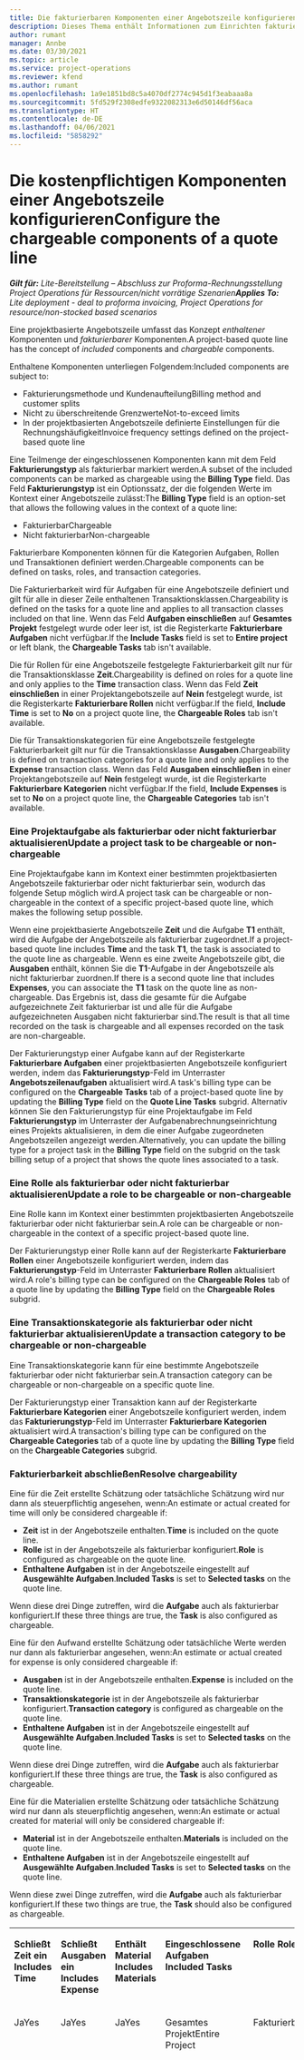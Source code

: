```yaml
---
title: Die fakturierbaren Komponenten einer Angebotszeile konfigurieren
description: Dieses Thema enthält Informationen zum Einrichten fakturierbarer und nicht fakturierbarer Komponenten in einer projektbasierten Angebotszeile.
author: rumant
manager: Annbe
ms.date: 03/30/2021
ms.topic: article
ms.service: project-operations
ms.reviewer: kfend
ms.author: rumant
ms.openlocfilehash: 1a9e1851bd8c5a4070df2774c945d1f3eabaaa8a
ms.sourcegitcommit: 5fd529f2308edfe9322082313e6d50146df56aca
ms.translationtype: HT
ms.contentlocale: de-DE
ms.lasthandoff: 04/06/2021
ms.locfileid: "5858292"
---
```

# <a name="configure-the-chargeable-components-of-a-quote-line"></a><span data-ttu-id="7b11f-103">Die kostenpflichtigen Komponenten einer Angebotszeile konfigurieren</span><span class="sxs-lookup"><span data-stu-id="7b11f-103">Configure the chargeable components of a quote line</span></span> 

<span data-ttu-id="7b11f-104">_**Gilt für:** Lite-Bereitstellung – Abschluss zur Proforma-Rechnungsstellung Project Operations für Ressourcen/nicht vorrätige Szenarien_</span><span class="sxs-lookup"><span data-stu-id="7b11f-104">_**Applies To:** Lite deployment - deal to proforma invoicing, Project Operations for resource/non-stocked based scenarios_</span></span>

<span data-ttu-id="7b11f-105">Eine projektbasierte Angebotszeile umfasst das Konzept *enthaltener* Komponenten und *fakturierbarer* Komponenten.</span><span class="sxs-lookup"><span data-stu-id="7b11f-105">A project-based quote line has the concept of *included* components and *chargeable* components.</span></span>

<span data-ttu-id="7b11f-106">Enthaltene Komponenten unterliegen Folgendem:</span><span class="sxs-lookup"><span data-stu-id="7b11f-106">Included components are subject to:</span></span>

  - <span data-ttu-id="7b11f-107">Fakturierungsmethode und Kundenaufteilung</span><span class="sxs-lookup"><span data-stu-id="7b11f-107">Billing method and customer splits</span></span>
  - <span data-ttu-id="7b11f-108">Nicht zu überschreitende Grenzwerte</span><span class="sxs-lookup"><span data-stu-id="7b11f-108">Not-to-exceed limits</span></span> 
  - <span data-ttu-id="7b11f-109">In der projektbasierten Angebotszeile definierte Einstellungen für die Rechnungshäufigkeit</span><span class="sxs-lookup"><span data-stu-id="7b11f-109">Invoice frequency settings defined on the project-based quote line</span></span>

<span data-ttu-id="7b11f-110">Eine Teilmenge der eingeschlossenen Komponenten kann mit dem Feld **Fakturierungstyp** als fakturierbar markiert werden.</span><span class="sxs-lookup"><span data-stu-id="7b11f-110">A subset of the included components can be marked as chargeable using the **Billing Type** field.</span></span> <span data-ttu-id="7b11f-111">Das Feld **Fakturierungstyp** ist ein Optionssatz, der die folgenden Werte im Kontext einer Angebotszeile zulässt:</span><span class="sxs-lookup"><span data-stu-id="7b11f-111">The **Billing Type** field is an option-set that allows the following values in the context of a quote line:</span></span>

  - <span data-ttu-id="7b11f-112">Fakturierbar</span><span class="sxs-lookup"><span data-stu-id="7b11f-112">Chargeable</span></span>
  - <span data-ttu-id="7b11f-113">Nicht fakturierbar</span><span class="sxs-lookup"><span data-stu-id="7b11f-113">Non-chargeable</span></span>

<span data-ttu-id="7b11f-114">Fakturierbare Komponenten können für die Kategorien Aufgaben, Rollen und Transaktionen definiert werden.</span><span class="sxs-lookup"><span data-stu-id="7b11f-114">Chargeable components can be defined on tasks, roles, and transaction categories.</span></span>

<span data-ttu-id="7b11f-115">Die Fakturierbarkeit wird für Aufgaben für eine Angebotszeile definiert und gilt für alle in dieser Zeile enthaltenen Transaktionsklassen.</span><span class="sxs-lookup"><span data-stu-id="7b11f-115">Chargeability is defined on the tasks for a quote line and applies to all transaction classes included on that line.</span></span> <span data-ttu-id="7b11f-116">Wenn das Feld **Aufgaben einschließen** auf **Gesamtes Projekt** festgelegt wurde oder leer ist, ist die Registerkarte **Fakturierbare Aufgaben** nicht verfügbar.</span><span class="sxs-lookup"><span data-stu-id="7b11f-116">If the **Include Tasks** field is set to **Entire project** or left blank, the **Chargeable Tasks** tab isn't available.</span></span>

<span data-ttu-id="7b11f-117">Die für Rollen für eine Angebotszeile festgelegte Fakturierbarkeit gilt nur für die Transaktionsklasse **Zeit**.</span><span class="sxs-lookup"><span data-stu-id="7b11f-117">Chargeability is defined on roles for a quote line and only applies to the **Time** transaction class.</span></span> <span data-ttu-id="7b11f-118">Wenn das Feld **Zeit einschließen** in einer Projektangebotszeile auf **Nein** festgelegt wurde, ist die Registerkarte **Fakturierbare Rollen** nicht verfügbar.</span><span class="sxs-lookup"><span data-stu-id="7b11f-118">If the field, **Include Time** is set to **No** on a project quote line, the **Chargeable Roles** tab isn't available.</span></span>

<span data-ttu-id="7b11f-119">Die für Transaktionskategorien für eine Angebotszeile festgelegte Fakturierbarkeit gilt nur für die Transaktionsklasse **Ausgaben**.</span><span class="sxs-lookup"><span data-stu-id="7b11f-119">Chargeability is defined on transaction categories for a  quote line and only applies to the **Expense** transaction class.</span></span> <span data-ttu-id="7b11f-120">Wenn das Feld **Ausgaben einschließen** in einer Projektangebotszeile auf **Nein** festgelegt wurde, ist die Registerkarte **Fakturierbare Kategorien** nicht verfügbar.</span><span class="sxs-lookup"><span data-stu-id="7b11f-120">If the field, **Include Expenses** is set to **No** on a project quote line, the **Chargeable Categories** tab isn't available.</span></span>

### <a name="update-a-project-task-to-be-chargeable-or-non-chargeable"></a><span data-ttu-id="7b11f-121">Eine Projektaufgabe als fakturierbar oder nicht fakturierbar aktualisieren</span><span class="sxs-lookup"><span data-stu-id="7b11f-121">Update a project task to be chargeable or non-chargeable</span></span>

<span data-ttu-id="7b11f-122">Eine Projektaufgabe kann im Kontext einer bestimmten projektbasierten Angebotszeile fakturierbar oder nicht fakturierbar sein, wodurch das folgende Setup möglich wird.</span><span class="sxs-lookup"><span data-stu-id="7b11f-122">A project task can be chargeable or non-chargeable in the context of a specific project-based quote line, which makes the following setup possible.</span></span>

<span data-ttu-id="7b11f-123">Wenn eine projektbasierte Angebotszeile **Zeit** und die Aufgabe **T1** enthält, wird die Aufgabe der Angebotszeile als fakturierbar zugeordnet.</span><span class="sxs-lookup"><span data-stu-id="7b11f-123">If a project-based quote line includes **Time** and the task **T1**, the task is associated to the quote line as chargeable.</span></span> <span data-ttu-id="7b11f-124">Wenn es eine zweite Angebotszeile gibt, die **Ausgaben** enthält, können Sie die **T1**-Aufgabe in der Angebotszeile als nicht fakturierbar zuordnen.</span><span class="sxs-lookup"><span data-stu-id="7b11f-124">If there is a second quote line that includes **Expenses**, you can associate the **T1** task on the quote line as non-chargeable.</span></span> <span data-ttu-id="7b11f-125">Das Ergebnis ist, dass die gesamte für die Aufgabe aufgezeichnete Zeit fakturierbar ist und alle für die Aufgabe aufgezeichneten Ausgaben nicht fakturierbar sind.</span><span class="sxs-lookup"><span data-stu-id="7b11f-125">The result is that all time recorded on the task is chargeable and all expenses recorded on the task are non-chargeable.</span></span>

<span data-ttu-id="7b11f-126">Der Fakturierungstyp einer Aufgabe kann auf der Registerkarte **Fakturierbare Aufgaben** einer projektbasierten Angebotszeile konfiguriert werden, indem das **Fakturierungstyp**-Feld im Unterraster **Angebotszeilenaufgaben** aktualisiert wird.</span><span class="sxs-lookup"><span data-stu-id="7b11f-126">A task's billing type can be configured on the **Chargeable Tasks** tab of a project-based quote line by updating the **Billing Type** field on the **Quote Line Tasks** subgrid.</span></span> <span data-ttu-id="7b11f-127">Alternativ können Sie den Fakturierungstyp für eine Projektaufgabe im Feld **Fakturierungstyp** im Unterraster der Aufgabenabrechnungseinrichtung eines Projekts aktualisieren, in dem die einer Aufgabe zugeordneten Angebotszeilen angezeigt werden.</span><span class="sxs-lookup"><span data-stu-id="7b11f-127">Alternatively, you can update the billing type for a project task in the **Billing Type** field on the subgrid on the task billing setup of a project that shows the quote lines associated to a task.</span></span>

### <a name="update-a-role-to-be-chargeable-or-non-chargeable"></a><span data-ttu-id="7b11f-128">Eine Rolle als fakturierbar oder nicht fakturierbar aktualisieren</span><span class="sxs-lookup"><span data-stu-id="7b11f-128">Update a role to be chargeable or non-chargeable</span></span>

<span data-ttu-id="7b11f-129">Eine Rolle kann im Kontext einer bestimmten projektbasierten Angebotszeile fakturierbar oder nicht fakturierbar sein.</span><span class="sxs-lookup"><span data-stu-id="7b11f-129">A role can be chargeable or non-chargeable in the context of a specific project-based quote line.</span></span>

<span data-ttu-id="7b11f-130">Der Fakturierungstyp einer Rolle kann auf der Registerkarte **Fakturierbare Rollen** einer Angebotszeile konfiguriert werden, indem das **Fakturierungstyp**-Feld im Unterraster **Fakturierbare Rollen** aktualisiert wird.</span><span class="sxs-lookup"><span data-stu-id="7b11f-130">A role's billing type can be configured on the **Chargeable Roles** tab of a quote line by updating the **Billing Type** field on the **Chargeable Roles** subgrid.</span></span>

### <a name="update-a-transaction-category-to-be-chargeable-or-non-chargeable"></a><span data-ttu-id="7b11f-131">Eine Transaktionskategorie als fakturierbar oder nicht fakturierbar aktualisieren</span><span class="sxs-lookup"><span data-stu-id="7b11f-131">Update a transaction category to be chargeable or non-chargeable</span></span>

<span data-ttu-id="7b11f-132">Eine Transaktionskategorie kann für eine bestimmte Angebotszeile fakturierbar oder nicht fakturierbar sein.</span><span class="sxs-lookup"><span data-stu-id="7b11f-132">A transaction category can be chargeable or non-chargeable on a specific quote line.</span></span>

<span data-ttu-id="7b11f-133">Der Fakturierungstyp einer Transaktion kann auf der Registerkarte **Fakturierbare Kategorien** einer Angebotszeile konfiguriert werden, indem das **Fakturierungstyp**-Feld im Unterraster **Fakturierbare Kategorien** aktualisiert wird.</span><span class="sxs-lookup"><span data-stu-id="7b11f-133">A transaction's billing type can be configured on the **Chargeable Categories** tab of a quote line by updating the **Billing Type** field on the **Chargeable Categories** subgrid.</span></span>

### <a name="resolve-chargeability"></a><span data-ttu-id="7b11f-134">Fakturierbarkeit abschließen</span><span class="sxs-lookup"><span data-stu-id="7b11f-134">Resolve chargeability</span></span>
<span data-ttu-id="7b11f-135">Eine für die Zeit erstellte Schätzung oder tatsächliche Schätzung wird nur dann als steuerpflichtig angesehen, wenn:</span><span class="sxs-lookup"><span data-stu-id="7b11f-135">An estimate or actual created for time will only be considered chargeable if:</span></span>

   - <span data-ttu-id="7b11f-136">**Zeit** ist in der Angebotszeile enthalten.</span><span class="sxs-lookup"><span data-stu-id="7b11f-136">**Time** is included on the quote line.</span></span>
   - <span data-ttu-id="7b11f-137">**Rolle** ist in der Angebotszeile als fakturierbar konfiguriert.</span><span class="sxs-lookup"><span data-stu-id="7b11f-137">**Role** is configured as chargeable on the quote line.</span></span>
   - <span data-ttu-id="7b11f-138">**Enthaltene Aufgaben** ist in der Angebotszeile eingestellt auf **Ausgewählte Aufgaben**.</span><span class="sxs-lookup"><span data-stu-id="7b11f-138">**Included Tasks** is set to **Selected tasks** on the quote line.</span></span> 

<span data-ttu-id="7b11f-139">Wenn diese drei Dinge zutreffen, wird die **Aufgabe** auch als fakturierbar konfiguriert.</span><span class="sxs-lookup"><span data-stu-id="7b11f-139">If these three things are true, the **Task** is also configured as chargeable.</span></span> 

<span data-ttu-id="7b11f-140">Eine für den Aufwand erstellte Schätzung oder tatsächliche Werte werden nur dann als fakturierbar angesehen, wenn:</span><span class="sxs-lookup"><span data-stu-id="7b11f-140">An estimate or actual created for expense is only considered chargeable if:</span></span> 

   - <span data-ttu-id="7b11f-141">**Ausgaben** ist in der Angebotszeile enthalten.</span><span class="sxs-lookup"><span data-stu-id="7b11f-141">**Expense** is included on the quote line.</span></span>
   - <span data-ttu-id="7b11f-142">**Transaktionskategorie** ist in der Angebotszeile als fakturierbar konfiguriert.</span><span class="sxs-lookup"><span data-stu-id="7b11f-142">**Transaction category** is configured as chargeable on the quote line.</span></span>
   - <span data-ttu-id="7b11f-143">**Enthaltene Aufgaben** ist in der Angebotszeile eingestellt auf **Ausgewählte Aufgaben**.</span><span class="sxs-lookup"><span data-stu-id="7b11f-143">**Included Tasks** is set to **Selected tasks** on the quote line.</span></span>

<span data-ttu-id="7b11f-144">Wenn diese drei Dinge zutreffen, wird die **Aufgabe** auch als fakturierbar konfiguriert.</span><span class="sxs-lookup"><span data-stu-id="7b11f-144">If these three things are true, the **Task** is also configured as chargeable.</span></span> 

<span data-ttu-id="7b11f-145">Eine für die Materialien erstellte Schätzung oder tatsächliche Schätzung wird nur dann als steuerpflichtig angesehen, wenn:</span><span class="sxs-lookup"><span data-stu-id="7b11f-145">An estimate or actual created for material will only be considered chargeable if:</span></span>

   - <span data-ttu-id="7b11f-146">**Material** ist in der Angebotszeile enthalten.</span><span class="sxs-lookup"><span data-stu-id="7b11f-146">**Materials** is included on the quote line.</span></span>
   - <span data-ttu-id="7b11f-147">**Enthaltene Aufgaben** ist in der Angebotszeile eingestellt auf **Ausgewählte Aufgaben**.</span><span class="sxs-lookup"><span data-stu-id="7b11f-147">**Included Tasks** is set to **Selected tasks** on the quote line.</span></span>

<span data-ttu-id="7b11f-148">Wenn diese zwei Dinge zutreffen, wird die **Aufgabe** auch als fakturierbar konfiguriert.</span><span class="sxs-lookup"><span data-stu-id="7b11f-148">If these two things are true, the **Task** should also be configured as chargeable.</span></span> 


<table border="0" cellspacing="0" cellpadding="0">
    <tbody>
        <tr>
            <td width="70" valign="top">
                <p><span data-ttu-id="7b11f-149">
                    <strong>Schließt Zeit ein</strong>
                </span><span class="sxs-lookup"><span data-stu-id="7b11f-149">
                    <strong>Includes Time</strong>
                </span></span></p>
            </td>
            <td width="78" valign="top">
                <p><span data-ttu-id="7b11f-150">
                    <strong>Schließt Ausgaben ein</strong>
                    <strong></strong>
                </span><span class="sxs-lookup"><span data-stu-id="7b11f-150">
                    <strong>Includes Expense</strong>
                    <strong></strong>
                </span></span></p>
            </td>
            <td width="63" valign="top">
                <p><span data-ttu-id="7b11f-151">
                    <strong>Enthält Material</strong>
                    <strong></strong>
                </span><span class="sxs-lookup"><span data-stu-id="7b11f-151">
                    <strong>Includes Materials</strong>
                    <strong></strong>
                </span></span></p>
            </td>
            <td width="75" valign="top">
                <p><span data-ttu-id="7b11f-152">
                    <strong>Eingeschlossene Aufgaben</strong>
                    <strong></strong>
                </span><span class="sxs-lookup"><span data-stu-id="7b11f-152">
                    <strong>Included Tasks</strong>
                    <strong></strong>
                </span></span></p>
            </td>
            <td width="65" valign="top">
                <p><span data-ttu-id="7b11f-153">
                    <strong>Rolle</strong>
                    <strong></strong>
                </span><span class="sxs-lookup"><span data-stu-id="7b11f-153">
                    <strong>Role</strong>
                    <strong></strong>
                </span></span></p>
            </td>
            <td width="70" valign="top">
                <p><span data-ttu-id="7b11f-154">
                    <strong>Kateg.</strong>
                    <strong></strong>
                </span><span class="sxs-lookup"><span data-stu-id="7b11f-154">
                    <strong>Category</strong>
                    <strong></strong>
                </span></span></p>
            </td>
            <td width="65" valign="top">
                <p><span data-ttu-id="7b11f-155">
                    <strong>Aufgabe</strong>
                    <strong></strong>
                </span><span class="sxs-lookup"><span data-stu-id="7b11f-155">
                    <strong>Task</strong>
                    <strong></strong>
                </span></span></p>
            </td>
            <td width="350" valign="top">
                <p><span data-ttu-id="7b11f-156">
                    <strong>Auswirkungen auf die Fakturierbarkeit</strong>
                </span><span class="sxs-lookup"><span data-stu-id="7b11f-156">
                    <strong>Chargeability impact</strong>
                </span></span></p>
            </td>
        </tr>
        <tr>
            <td width="70" valign="top">
                <p>
<span data-ttu-id="7b11f-157">Ja</span><span class="sxs-lookup"><span data-stu-id="7b11f-157">Yes</span></span> </p>
            </td>
            <td width="78" valign="top">
                <p>
<span data-ttu-id="7b11f-158">Ja</span><span class="sxs-lookup"><span data-stu-id="7b11f-158">Yes</span></span> </p>
            </td>
            <td width="63" valign="top">
                <p>
<span data-ttu-id="7b11f-159">Ja</span><span class="sxs-lookup"><span data-stu-id="7b11f-159">Yes</span></span> </p>
            </td>
            <td width="75" valign="top">
                <p>
<span data-ttu-id="7b11f-160">Gesamtes Projekt</span><span class="sxs-lookup"><span data-stu-id="7b11f-160">Entire Project</span></span> </p>
            </td>
            <td width="65" valign="top">
                <p>
<span data-ttu-id="7b11f-161">Fakturierbar</span><span class="sxs-lookup"><span data-stu-id="7b11f-161">Chargeable</span></span> </p>
            </td>
            <td width="70" valign="top">
                <p>
<span data-ttu-id="7b11f-162">Fakturierbar</span><span class="sxs-lookup"><span data-stu-id="7b11f-162">Chargeable</span></span> </p>
            </td>
            <td width="65" valign="top">
                <p>
<span data-ttu-id="7b11f-163">Kann nicht eingestellt werden</span><span class="sxs-lookup"><span data-stu-id="7b11f-163">Cannot be set</span></span> </p>
            </td>
            <td width="350" valign="top">
                <p>
<span data-ttu-id="7b11f-164">Abrechnung zu einem tatsächlichen Zeitpunkt: Fakturierbar</span><span class="sxs-lookup"><span data-stu-id="7b11f-164">Billing on a time actual: Chargeable</span></span> </p>
                <p>
<span data-ttu-id="7b11f-165">Fakturierungstyp bei tatsächlichen Ausgaben: Fakturierbar</span><span class="sxs-lookup"><span data-stu-id="7b11f-165">Billing type on expense actual: Chargeable</span></span> </p>
                <p>
<span data-ttu-id="7b11f-166">Fakturierungstyp bei tatsächlichen Materialien: Fakturierbar</span><span class="sxs-lookup"><span data-stu-id="7b11f-166">Billing type on material actual: Chargeable</span></span> </p>
            </td>
        </tr>
        <tr>
            <td width="70" valign="top">
                <p>
<span data-ttu-id="7b11f-167">Ja</span><span class="sxs-lookup"><span data-stu-id="7b11f-167">Yes</span></span> </p>
            </td>
            <td width="78" valign="top">
                <p>
<span data-ttu-id="7b11f-168">Ja</span><span class="sxs-lookup"><span data-stu-id="7b11f-168">Yes</span></span> </p>
            </td>
            <td width="63" valign="top">
                <p>
<span data-ttu-id="7b11f-169">Ja</span><span class="sxs-lookup"><span data-stu-id="7b11f-169">Yes</span></span> </p>
            </td>
            <td width="75" valign="top">
                <p>
<span data-ttu-id="7b11f-170">Nur ausgewählte Aufgaben</span><span class="sxs-lookup"><span data-stu-id="7b11f-170">Selected tasks only</span></span> </p>
            </td>
            <td width="65" valign="top">
                <p>
<span data-ttu-id="7b11f-171">Fakturierbar</span><span class="sxs-lookup"><span data-stu-id="7b11f-171">Chargeable</span></span> </p>
            </td>
            <td width="70" valign="top">
                <p>
<span data-ttu-id="7b11f-172">Fakturierbar</span><span class="sxs-lookup"><span data-stu-id="7b11f-172">Chargeable</span></span> </p>
            </td>
            <td width="65" valign="top">
                <p>
<span data-ttu-id="7b11f-173">Fakturierbar</span><span class="sxs-lookup"><span data-stu-id="7b11f-173">Chargeable</span></span> </p>
            </td>
            <td width="350" valign="top">
                <p>
<span data-ttu-id="7b11f-174">Abrechnung zu einem tatsächlichen Zeitpunkt: Fakturierbar</span><span class="sxs-lookup"><span data-stu-id="7b11f-174">Billing on a time actual: Chargeable</span></span> </p>
                <p>
<span data-ttu-id="7b11f-175">Fakturierungstyp bei tatsächlichen Ausgaben: Fakturierbar</span><span class="sxs-lookup"><span data-stu-id="7b11f-175">Billing type on expense actual: Chargeable</span></span> </p>
                <p>
<span data-ttu-id="7b11f-176">Fakturierungstyp bei tatsächlichen Materialien: Fakturierbar</span><span class="sxs-lookup"><span data-stu-id="7b11f-176">Billing type on material actual: Chargeable</span></span> </p>
            </td>
        </tr>
        <tr>
            <td width="70" valign="top">
                <p>
<span data-ttu-id="7b11f-177">Ja</span><span class="sxs-lookup"><span data-stu-id="7b11f-177">Yes</span></span> </p>
            </td>
            <td width="78" valign="top">
                <p>
<span data-ttu-id="7b11f-178">Ja</span><span class="sxs-lookup"><span data-stu-id="7b11f-178">Yes</span></span> </p>
            </td>
            <td width="63" valign="top">
                <p>
<span data-ttu-id="7b11f-179">Ja</span><span class="sxs-lookup"><span data-stu-id="7b11f-179">Yes</span></span> </p>
            </td>
            <td width="75" valign="top">
                <p>
<span data-ttu-id="7b11f-180">Nur ausgewählte Aufgaben</span><span class="sxs-lookup"><span data-stu-id="7b11f-180">Selected tasks only</span></span> </p>
            </td>
            <td width="65" valign="top">
                <p><span data-ttu-id="7b11f-181">
                    <strong>Nicht fakturierbar</strong>
                </span><span class="sxs-lookup"><span data-stu-id="7b11f-181">
                    <strong>Non - Chargeable</strong>
                </span></span></p>
            </td>
            <td width="70" valign="top">
                <p>
<span data-ttu-id="7b11f-182">Fakturierbar</span><span class="sxs-lookup"><span data-stu-id="7b11f-182">Chargeable</span></span> </p>
            </td>
            <td width="65" valign="top">
                <p>
<span data-ttu-id="7b11f-183">Fakturierbar</span><span class="sxs-lookup"><span data-stu-id="7b11f-183">Chargeable</span></span> </p>
            </td>
            <td width="350" valign="top">
                <p>
<span data-ttu-id="7b11f-184">Abrechnung zu einem tatsächlichen Zeitpunkt: <strong>Nicht fakturierbar</strong>
                </span><span class="sxs-lookup"><span data-stu-id="7b11f-184">Billing on a time actual: <strong>Non-Chargeable</strong>
                </span></span></p>
                <p>
<span data-ttu-id="7b11f-185">Fakturierungstyp bei tatsächlichen Ausgaben: Fakturierbar</span><span class="sxs-lookup"><span data-stu-id="7b11f-185">Billing type on expense actual: Chargeable</span></span> </p>
                <p>
<span data-ttu-id="7b11f-186">Fakturierungstyp bei tatsächlichen Materialien: Fakturierbar</span><span class="sxs-lookup"><span data-stu-id="7b11f-186">Billing type on material actual: Chargeable</span></span> </p>
            </td>
        </tr>
        <tr>
            <td width="70" valign="top">
                <p>
<span data-ttu-id="7b11f-187">Ja</span><span class="sxs-lookup"><span data-stu-id="7b11f-187">Yes</span></span> </p>
            </td>
            <td width="78" valign="top">
                <p>
<span data-ttu-id="7b11f-188">Ja</span><span class="sxs-lookup"><span data-stu-id="7b11f-188">Yes</span></span> </p>
            </td>
            <td width="63" valign="top">
                <p>
<span data-ttu-id="7b11f-189">Ja</span><span class="sxs-lookup"><span data-stu-id="7b11f-189">Yes</span></span> </p>
            </td>
            <td width="75" valign="top">
                <p>
<span data-ttu-id="7b11f-190">Nur ausgewählte Aufgaben</span><span class="sxs-lookup"><span data-stu-id="7b11f-190">Selected tasks only</span></span> </p>
            </td>
            <td width="65" valign="top">
                <p>
<span data-ttu-id="7b11f-191">Fakturierbar</span><span class="sxs-lookup"><span data-stu-id="7b11f-191">Chargeable</span></span> </p>
            </td>
            <td width="70" valign="top">
                <p>
<span data-ttu-id="7b11f-192">Fakturierbar</span><span class="sxs-lookup"><span data-stu-id="7b11f-192">Chargeable</span></span> </p>
            </td>
            <td width="65" valign="top">
                <p><span data-ttu-id="7b11f-193">
                    <strong>Nicht fakturierbar</strong>
                </span><span class="sxs-lookup"><span data-stu-id="7b11f-193">
                    <strong>Non-Chargeable</strong>
                </span></span></p>
            </td>
            <td width="350" valign="top">
                <p>
<span data-ttu-id="7b11f-194">Abrechnung zu einem tatsächlichen Zeitpunkt: <strong>Nicht fakturierbar</strong>
                </span><span class="sxs-lookup"><span data-stu-id="7b11f-194">Billing on a time actual: <strong>Non-Chargeable</strong>
                </span></span></p>
                <p>
<span data-ttu-id="7b11f-195">Fakturierungstyp bei tatsächlichen Ausgaben: <strong>Nicht fakturierbar</strong>
                </span><span class="sxs-lookup"><span data-stu-id="7b11f-195">Billing type on expense actual: <strong>Non-Chargeable</strong>
                </span></span></p>
                <p>
<span data-ttu-id="7b11f-196">Fakturierungstyp bei tatsächlichen Materialien: <strong>Nicht Fakturierbar</strong>
                </span><span class="sxs-lookup"><span data-stu-id="7b11f-196">Billing type on material actual: <strong>Non-Chargeable</strong>
                </span></span></p>
            </td>
        </tr>
        <tr>
            <td width="70" valign="top">
                <p>
<span data-ttu-id="7b11f-197">Ja</span><span class="sxs-lookup"><span data-stu-id="7b11f-197">Yes</span></span> </p>
            </td>
            <td width="78" valign="top">
                <p>
<span data-ttu-id="7b11f-198">Ja</span><span class="sxs-lookup"><span data-stu-id="7b11f-198">Yes</span></span> </p>
            </td>
            <td width="63" valign="top">
                <p>
<span data-ttu-id="7b11f-199">Ja</span><span class="sxs-lookup"><span data-stu-id="7b11f-199">Yes</span></span> </p>
            </td>
            <td width="75" valign="top">
                <p>
<span data-ttu-id="7b11f-200">Nur ausgewählte Aufgaben</span><span class="sxs-lookup"><span data-stu-id="7b11f-200">Selected tasks only</span></span> </p>
            </td>
            <td width="65" valign="top">
                <p><span data-ttu-id="7b11f-201">
                    <strong>Nicht fakturierbar</strong>
                </span><span class="sxs-lookup"><span data-stu-id="7b11f-201">
                    <strong>Non-Chargeable</strong>
                </span></span></p>
            </td>
            <td width="70" valign="top">
                <p>
<span data-ttu-id="7b11f-202">Fakturierbar</span><span class="sxs-lookup"><span data-stu-id="7b11f-202">Chargeable</span></span> </p>
            </td>
            <td width="65" valign="top">
                <p><span data-ttu-id="7b11f-203">
                    <strong>Nicht fakturierbar</strong>
                </span><span class="sxs-lookup"><span data-stu-id="7b11f-203">
                    <strong>Non- Chargeable</strong>
                </span></span></p>
            </td>
            <td width="350" valign="top">
                <p>
<span data-ttu-id="7b11f-204">Abrechnung zu einem tatsächlichen Zeitpunkt: <strong>Nicht fakturierbar</strong>
                </span><span class="sxs-lookup"><span data-stu-id="7b11f-204">Billing on a time actual: <strong>Non-Chargeable</strong>
                </span></span></p>
                <p>
<span data-ttu-id="7b11f-205">Fakturierungstyp bei tatsächlichen Ausgaben: <strong>Nicht fakturierbar</strong>
                </span><span class="sxs-lookup"><span data-stu-id="7b11f-205">Billing type on expense actual: <strong>Non-Chargeable</strong>
                </span></span></p>
                <p>
<span data-ttu-id="7b11f-206">Fakturierungstyp bei tatsächlichen Materialien: <strong>Nicht Fakturierbar</strong>
                </span><span class="sxs-lookup"><span data-stu-id="7b11f-206">Billing type on material actual: <strong> Non-Chargeable</strong>
                </span></span></p>
            </td>
        </tr>
        <tr>
            <td width="70" valign="top">
                <p>
<span data-ttu-id="7b11f-207">Ja</span><span class="sxs-lookup"><span data-stu-id="7b11f-207">Yes</span></span> </p>
            </td>
            <td width="78" valign="top">
                <p>
<span data-ttu-id="7b11f-208">Ja</span><span class="sxs-lookup"><span data-stu-id="7b11f-208">Yes</span></span> </p>
            </td>
            <td width="63" valign="top">
                <p>
<span data-ttu-id="7b11f-209">Ja</span><span class="sxs-lookup"><span data-stu-id="7b11f-209">Yes</span></span> </p>
            </td>
            <td width="75" valign="top">
                <p>
<span data-ttu-id="7b11f-210">Nur ausgewählte Aufgaben</span><span class="sxs-lookup"><span data-stu-id="7b11f-210">Selected tasks only</span></span> </p>
            </td>
            <td width="65" valign="top">
                <p><span data-ttu-id="7b11f-211">
                    <strong>Nicht fakturierbar</strong>
                </span><span class="sxs-lookup"><span data-stu-id="7b11f-211">
                    <strong>Non-Chargeable</strong>
                </span></span></p>
            </td>
            <td width="70" valign="top">
                <p><span data-ttu-id="7b11f-212">
                    <strong>Nicht fakturierbar</strong>
                </span><span class="sxs-lookup"><span data-stu-id="7b11f-212">
                    <strong>Non-Chargeable</strong>
                </span></span></p>
            </td>
            <td width="65" valign="top">
                <p>
<span data-ttu-id="7b11f-213">Fakturierbar</span><span class="sxs-lookup"><span data-stu-id="7b11f-213">Chargeable</span></span> </p>
            </td>
            <td width="350" valign="top">
                <p>
<span data-ttu-id="7b11f-214">Abrechnung zu einem tatsächlichen Zeitpunkt: <strong>Nicht fakturierbar</strong>
                </span><span class="sxs-lookup"><span data-stu-id="7b11f-214">Billing on a time actual: <strong>Non-Chargeable</strong>
                </span></span></p>
                <p>
<span data-ttu-id="7b11f-215">Fakturierungstyp bei tatsächlichen Ausgaben: <strong>Nicht fakturierbar</strong>
                </span><span class="sxs-lookup"><span data-stu-id="7b11f-215">Billing type on expense actual: <strong> Non-Chargeable</strong>
                </span></span></p>
                <p>
<span data-ttu-id="7b11f-216">Fakturierungstyp bei tatsächlichen Materialien: Fakturierbar</span><span class="sxs-lookup"><span data-stu-id="7b11f-216">Billing type on material actual: Chargeable</span></span> </p>
            </td>
        </tr>
        <tr>
            <td width="70" valign="top">
                <p><span data-ttu-id="7b11f-217">
                    <strong>Nr.</strong>
                </span><span class="sxs-lookup"><span data-stu-id="7b11f-217">
                    <strong>No</strong>
                </span></span></p>
            </td>
            <td width="78" valign="top">
                <p>
<span data-ttu-id="7b11f-218">Ja</span><span class="sxs-lookup"><span data-stu-id="7b11f-218">Yes</span></span> </p>
            </td>
            <td width="63" valign="top">
                <p>
<span data-ttu-id="7b11f-219">Ja</span><span class="sxs-lookup"><span data-stu-id="7b11f-219">Yes</span></span> </p>
            </td>
            <td width="75" valign="top">
                <p>
<span data-ttu-id="7b11f-220">Gesamtes Projekt</span><span class="sxs-lookup"><span data-stu-id="7b11f-220">Entire Project</span></span> </p>
            </td>
            <td width="65" valign="top">
                <p>
<span data-ttu-id="7b11f-221">Kann nicht eingestellt werden</span><span class="sxs-lookup"><span data-stu-id="7b11f-221">Cannot be set</span></span> </p>
            </td>
            <td width="70" valign="top">
                <p><span data-ttu-id="7b11f-222">
                    <strong>Fakturierbar</strong>
                </span><span class="sxs-lookup"><span data-stu-id="7b11f-222">
                    <strong>Chargeable</strong>
                </span></span></p>
            </td>
            <td width="65" valign="top">
                <p>
<span data-ttu-id="7b11f-223">Kann nicht eingestellt werden</span><span class="sxs-lookup"><span data-stu-id="7b11f-223">Cannot be set</span></span> </p>
            </td>
            <td width="350" valign="top">
                <p>
<span data-ttu-id="7b11f-224">Abrechnung zu einem tatsächlichen Zeitpunkt: <strong>Nicht verfügbar</strong>
                </span><span class="sxs-lookup"><span data-stu-id="7b11f-224">Billing on a time actual: <strong>Not available</strong>
                </span></span></p>
                <p>
<span data-ttu-id="7b11f-225">Fakturierungstyp bei tatsächlichen Ausgaben: Fakturierbar</span><span class="sxs-lookup"><span data-stu-id="7b11f-225">Billing type on expense actual: Chargeable</span></span> </p>
                <p>
<span data-ttu-id="7b11f-226">Fakturierungstyp bei tatsächlichen Materialien: Fakturierbar</span><span class="sxs-lookup"><span data-stu-id="7b11f-226">Billing type on material actual: Chargeable</span></span> </p>
            </td>
        </tr>
        <tr>
            <td width="70" valign="top">
                <p><span data-ttu-id="7b11f-227">
                    <strong>Nr.</strong>
                </span><span class="sxs-lookup"><span data-stu-id="7b11f-227">
                    <strong>No</strong>
                </span></span></p>
            </td>
            <td width="78" valign="top">
                <p>
<span data-ttu-id="7b11f-228">Ja</span><span class="sxs-lookup"><span data-stu-id="7b11f-228">Yes</span></span> </p>
            </td>
            <td width="63" valign="top">
                <p>
<span data-ttu-id="7b11f-229">Ja</span><span class="sxs-lookup"><span data-stu-id="7b11f-229">Yes</span></span> </p>
            </td>
            <td width="75" valign="top">
                <p>
<span data-ttu-id="7b11f-230">Gesamtes Projekt</span><span class="sxs-lookup"><span data-stu-id="7b11f-230">Entire Project</span></span> </p>
            </td>
            <td width="65" valign="top">
                <p>
<span data-ttu-id="7b11f-231">Kann nicht eingestellt werden</span><span class="sxs-lookup"><span data-stu-id="7b11f-231">Cannot be set</span></span> </p>
            </td>
            <td width="70" valign="top">
                <p><span data-ttu-id="7b11f-232">
                    <strong>Nicht fakturierbar</strong>
                </span><span class="sxs-lookup"><span data-stu-id="7b11f-232">
                    <strong>Non-Chargeable</strong>
                </span></span></p>
            </td>
            <td width="65" valign="top">
                <p>
<span data-ttu-id="7b11f-233">Kann nicht eingestellt werden</span><span class="sxs-lookup"><span data-stu-id="7b11f-233">Cannot be set</span></span> </p>
            </td>
            <td width="350" valign="top">
                <p>
<span data-ttu-id="7b11f-234">Abrechnung zu einem tatsächlichen Zeitpunkt: <strong>Nicht verfügbar</strong>
                </span><span class="sxs-lookup"><span data-stu-id="7b11f-234">Billing on a time actual: <strong>Not available</strong>
                </span></span></p>
                <p>
<span data-ttu-id="7b11f-235">Fakturierungstyp bei tatsächlichen Ausgaben: <strong>Nicht fakturierbar</strong>
                </span><span class="sxs-lookup"><span data-stu-id="7b11f-235">Billing type on expense actual: <strong> Non-chargeable</strong>
                </span></span></p>
                <p>
<span data-ttu-id="7b11f-236">Fakturierungstyp bei tatsächlichen Materialien: Fakturierbar</span><span class="sxs-lookup"><span data-stu-id="7b11f-236">Billing type on material actual: Chargeable</span></span> </p>
            </td>
        </tr>
        <tr>
            <td width="70" valign="top">
                <p>
<span data-ttu-id="7b11f-237">Ja</span><span class="sxs-lookup"><span data-stu-id="7b11f-237">Yes</span></span> </p>
            </td>
            <td width="78" valign="top">
                <p><span data-ttu-id="7b11f-238">
                    <strong>Nr.</strong>
                </span><span class="sxs-lookup"><span data-stu-id="7b11f-238">
                    <strong>No</strong>
                </span></span></p>
            </td>
            <td width="63" valign="top">
                <p>
<span data-ttu-id="7b11f-239">Ja</span><span class="sxs-lookup"><span data-stu-id="7b11f-239">Yes</span></span> </p>
            </td>
            <td width="75" valign="top">
                <p>
<span data-ttu-id="7b11f-240">Gesamtes Projekt</span><span class="sxs-lookup"><span data-stu-id="7b11f-240">Entire Project</span></span> </p>
            </td>
            <td width="65" valign="top">
                <p>
<span data-ttu-id="7b11f-241">Fakturierbar</span><span class="sxs-lookup"><span data-stu-id="7b11f-241">Chargeable</span></span> </p>
            </td>
            <td width="70" valign="top">
                <p>
<span data-ttu-id="7b11f-242">Kann nicht eingestellt werden</span><span class="sxs-lookup"><span data-stu-id="7b11f-242">Cannot be set</span></span> </p>
            </td>
            <td width="65" valign="top">
                <p>
<span data-ttu-id="7b11f-243">Kann nicht eingestellt werden</span><span class="sxs-lookup"><span data-stu-id="7b11f-243">Cannot be set</span></span> </p>
            </td>
            <td width="350" valign="top">
                <p>
<span data-ttu-id="7b11f-244">Abrechnung zu einem tatsächlichen Zeitpunkt: Fakturierbar</span><span class="sxs-lookup"><span data-stu-id="7b11f-244">Billing on a time actual: Chargeable</span></span> </p>
                <p>
<span data-ttu-id="7b11f-245">Fakturierungstyp bei tatsächlichen Ausgaben: <strong>Nicht verfügbar</strong>
                </span><span class="sxs-lookup"><span data-stu-id="7b11f-245">Billing type on expense actual:<strong> Not available</strong>
                </span></span></p>
                <p>
<span data-ttu-id="7b11f-246">Fakturierungstyp bei tatsächlichen Materialien: Fakturierbar</span><span class="sxs-lookup"><span data-stu-id="7b11f-246">Billing type on material actual: Chargeable</span></span> </p>
            </td>
        </tr>
        <tr>
            <td width="70" valign="top">
                <p>
<span data-ttu-id="7b11f-247">Ja</span><span class="sxs-lookup"><span data-stu-id="7b11f-247">Yes</span></span> </p>
            </td>
            <td width="78" valign="top">
                <p><span data-ttu-id="7b11f-248">
                    <strong>Nr.</strong>
                </span><span class="sxs-lookup"><span data-stu-id="7b11f-248">
                    <strong>No</strong>
                </span></span></p>
            </td>
            <td width="63" valign="top">
                <p>
<span data-ttu-id="7b11f-249">Ja</span><span class="sxs-lookup"><span data-stu-id="7b11f-249">Yes</span></span> </p>
            </td>
            <td width="75" valign="top">
                <p>
<span data-ttu-id="7b11f-250">Gesamtes Projekt</span><span class="sxs-lookup"><span data-stu-id="7b11f-250">Entire Project</span></span> </p>
            </td>
            <td width="65" valign="top">
                <p><span data-ttu-id="7b11f-251">
                    <strong>Nicht fakturierbar</strong>
                </span><span class="sxs-lookup"><span data-stu-id="7b11f-251">
                    <strong>Non-Chargeable</strong>
                </span></span></p>
            </td>
            <td width="70" valign="top">
                <p>
<span data-ttu-id="7b11f-252">Kann nicht eingestellt werden</span><span class="sxs-lookup"><span data-stu-id="7b11f-252">Cannot be set</span></span> </p>
            </td>
            <td width="65" valign="top">
                <p>
<span data-ttu-id="7b11f-253">Kann nicht eingestellt werden</span><span class="sxs-lookup"><span data-stu-id="7b11f-253">Cannot be set</span></span> </p>
            </td>
            <td width="350" valign="top">
                <p>
<span data-ttu-id="7b11f-254">Abrechnung zu einem tatsächlichen Zeitpunkt: <strong>Nicht fakturierbar</strong>
                </span><span class="sxs-lookup"><span data-stu-id="7b11f-254">Billing on a time actual: <strong>Non-chargeable </strong>
                </span></span></p>
                <p>
<span data-ttu-id="7b11f-255">Fakturierungstyp bei tatsächlichen Ausgaben: <strong>Nicht verfügbar</strong>
                </span><span class="sxs-lookup"><span data-stu-id="7b11f-255">Billing type on expense actual:<strong> Not available</strong>
                </span></span></p>
                <p>
<span data-ttu-id="7b11f-256">Fakturierungstyp bei tatsächlichen Materialien: Fakturierbar</span><span class="sxs-lookup"><span data-stu-id="7b11f-256">Billing type on material actual: Chargeable</span></span> </p>
            </td>
        </tr>
        <tr>
            <td width="70" valign="top">
                <p>
<span data-ttu-id="7b11f-257">Ja</span><span class="sxs-lookup"><span data-stu-id="7b11f-257">Yes</span></span> </p>
            </td>
            <td width="78" valign="top">
                <p>
<span data-ttu-id="7b11f-258">Ja</span><span class="sxs-lookup"><span data-stu-id="7b11f-258">Yes</span></span> </p>
            </td>
            <td width="63" valign="top">
                <p><span data-ttu-id="7b11f-259">
                    <strong>Nr.</strong>
                </span><span class="sxs-lookup"><span data-stu-id="7b11f-259">
                    <strong>No</strong>
                </span></span></p>
            </td>
            <td width="75" valign="top">
                <p>
<span data-ttu-id="7b11f-260">Gesamtes Projekt</span><span class="sxs-lookup"><span data-stu-id="7b11f-260">Entire Project</span></span> </p>
            </td>
            <td width="65" valign="top">
                <p>
<span data-ttu-id="7b11f-261">Fakturierbar</span><span class="sxs-lookup"><span data-stu-id="7b11f-261">Chargeable</span></span> </p>
            </td>
            <td width="70" valign="top">
                <p>
<span data-ttu-id="7b11f-262">Fakturierbar</span><span class="sxs-lookup"><span data-stu-id="7b11f-262">Chargeable</span></span> </p>
            </td>
            <td width="65" valign="top">
                <p>
<span data-ttu-id="7b11f-263">Kann nicht eingestellt werden</span><span class="sxs-lookup"><span data-stu-id="7b11f-263">Cannot be set</span></span> </p>
            </td>
            <td width="350" valign="top">
                <p>
<span data-ttu-id="7b11f-264">Abrechnung zu einem tatsächlichen Zeitpunkt: Fakturierbar</span><span class="sxs-lookup"><span data-stu-id="7b11f-264">Billing on a time actual: Chargeable</span></span> </p>
                <p>
<span data-ttu-id="7b11f-265">Fakturierungstyp bei tatsächlichen Ausgaben: Fakturierbar</span><span class="sxs-lookup"><span data-stu-id="7b11f-265">Billing type on expense actual: Chargeable</span></span> </p>
                <p>
<span data-ttu-id="7b11f-266">Fakturierungstyp bei tatsächlichen Materialien: <strong>Nicht verfügbar</strong>
                </span><span class="sxs-lookup"><span data-stu-id="7b11f-266">Billing type on material actual: <strong> Not available</strong>
                </span></span></p>
            </td>
        </tr>
        <tr>
            <td width="70" valign="top">
                <p>
<span data-ttu-id="7b11f-267">Ja</span><span class="sxs-lookup"><span data-stu-id="7b11f-267">Yes</span></span> </p>
            </td>
            <td width="78" valign="top">
                <p>
<span data-ttu-id="7b11f-268">Ja</span><span class="sxs-lookup"><span data-stu-id="7b11f-268">Yes</span></span> </p>
            </td>
            <td width="63" valign="top">
                <p><span data-ttu-id="7b11f-269">
                    <strong>Nr.</strong>
                </span><span class="sxs-lookup"><span data-stu-id="7b11f-269">
                    <strong>No</strong>
                </span></span></p>
            </td>
            <td width="75" valign="top">
                <p>
<span data-ttu-id="7b11f-270">Gesamtes Projekt</span><span class="sxs-lookup"><span data-stu-id="7b11f-270">Entire Project</span></span> </p>
            </td>
            <td width="65" valign="top">
                <p><span data-ttu-id="7b11f-271">
                    <strong>Nicht fakturierbar</strong>
                </span><span class="sxs-lookup"><span data-stu-id="7b11f-271">
                    <strong>Non-Chargeable</strong>
                </span></span></p>
            </td>
            <td width="70" valign="top">
                <p><span data-ttu-id="7b11f-272">
                    <strong>Nicht fakturierbar</strong>
                </span><span class="sxs-lookup"><span data-stu-id="7b11f-272">
                    <strong>Non-chargeable</strong>
                </span></span></p>
            </td>
            <td width="65" valign="top">
                <p>
<span data-ttu-id="7b11f-273">Kann nicht eingestellt werden</span><span class="sxs-lookup"><span data-stu-id="7b11f-273">Cannot be set</span></span> </p>
            </td>
            <td width="350" valign="top">
                <p>
<span data-ttu-id="7b11f-274">Abrechnung zu einem tatsächlichen Zeitpunkt: <strong>Nicht fakturierbar</strong>
                </span><span class="sxs-lookup"><span data-stu-id="7b11f-274">Billing on a time actual: <strong>Non-chargeable </strong>
                </span></span></p>
                <p>
<span data-ttu-id="7b11f-275">Fakturierungstyp bei tatsächlichen Ausgaben: <strong>Nicht fakturierbar</strong>
                </span><span class="sxs-lookup"><span data-stu-id="7b11f-275">Billing type on expense actual:<strong> Non-chargeable </strong>
                </span></span></p>
                <p>
<span data-ttu-id="7b11f-276">Fakturierungstyp bei tatsächlichen Materialien: <strong>Nicht verfügbar</strong>
                </span><span class="sxs-lookup"><span data-stu-id="7b11f-276">Billing type on material actual:<strong> Not available</strong>
                </span></span></p>
            </td>
        </tr>
    </tbody>
</table>



[!INCLUDE[footer-include](../../includes/footer-banner.md)]
